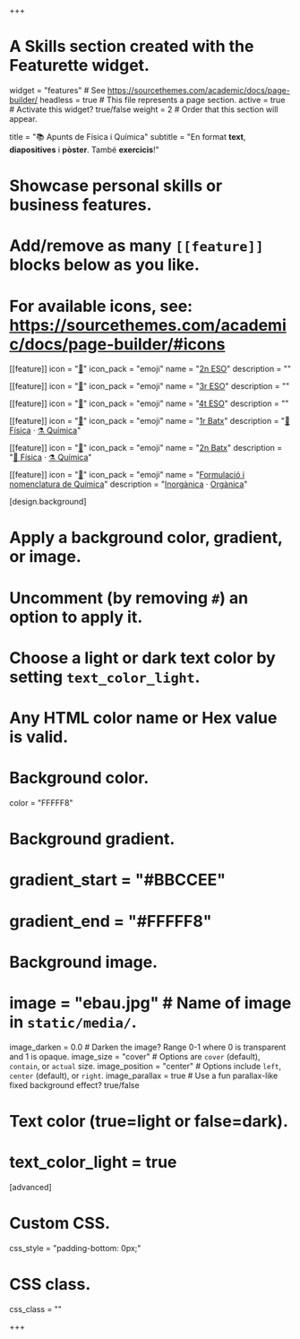 +++
# A Skills section created with the Featurette widget.
widget = "features"  # See https://sourcethemes.com/academic/docs/page-builder/
headless = true  # This file represents a page section.
active = true  # Activate this widget? true/false
weight = 2  # Order that this section will appear.

title = "📚 Apunts de Física i Química"
subtitle = "En format **text**, **diapositives** i **pòster**. També **exercicis**!"

# Showcase personal skills or business features.
# 
# Add/remove as many `[[feature]]` blocks below as you like.
# 
# For available icons, see: https://sourcethemes.com/academic/docs/page-builder/#icons

[[feature]]
  icon = "[📗](2eso)"
  icon_pack = "emoji"
  name = "[2n ESO](2eso)"
  description = ""
  
[[feature]]
  icon = "[📘](3eso)"
  icon_pack = "emoji"
  name = "[3r ESO](3eso)"
  description = ""
  
[[feature]]
  icon = "[📙](4eso)"
  icon_pack = "emoji"
  name = "[4t ESO](4eso)"
  description = ""
  
[[feature]]
  icon = "[📕](1batx)"
  icon_pack = "emoji"
  name = "[1r Batx](1batx)"
  description = "[🧲 Física](1batx/fisica) · [⚗️ Química](1batx/quimica)"
      
[[feature]]
  icon = "[📓](2batx)"
  icon_pack = "emoji"
  name = "[2n Batx](2batx)"
  description = "[🧲 Física](2batx/fisica) · [⚗️ Química](2batx/quimica)"

[[feature]]
  icon = "[📔](formulacio-nomenclatura-quimica)"
  icon_pack = "emoji"
  name = "[Formulació i nomenclatura de Química](formulacio-nomenclatura-quimica)"
  description = "[Inorgànica](formulacio-nomenclatura-quimica/inorganica) · [Orgànica](formulacio-nomenclatura-quimica/organica)"

[design.background]
  # Apply a background color, gradient, or image.
  #   Uncomment (by removing `#`) an option to apply it.
  #   Choose a light or dark text color by setting `text_color_light`.
  #   Any HTML color name or Hex value is valid.
  
  # Background color.
  color = "FFFFF8"
  
  # Background gradient.
  # gradient_start = "#BBCCEE"
  # gradient_end = "#FFFFF8"
  
  # Background image.
  # image = "ebau.jpg"  # Name of image in `static/media/`.
  image_darken = 0.0  # Darken the image? Range 0-1 where 0 is transparent and 1 is opaque.
  image_size = "cover"  #  Options are `cover` (default), `contain`, or `actual` size.
  image_position = "center"  # Options include `left`, `center` (default), or `right`.
  image_parallax = true  # Use a fun parallax-like fixed background effect? true/false

  # Text color (true=light or false=dark).
  # text_color_light = true    

[advanced]
 # Custom CSS. 
 css_style = "padding-bottom: 0px;"
 
 # CSS class.
 css_class = ""

+++